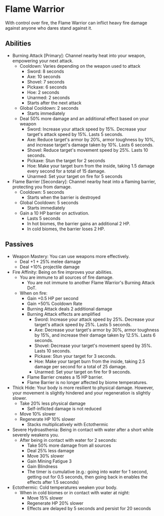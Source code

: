 # Flame Warrior

With control over fire, the Flame Warrior can inflict heavy fire damage against anyone who dares stand against it.

## Abilities

- Burning Attack [Primary]: Channel nearby heat into your weapon, empowering your next attack.
  - Cooldown: Varies depending on the weapon used to attack
    - Sword: 8 seconds
    - Axe: 10 seconds
    - Shovel: 7 seconds
    - Pickaxe: 6 seconds
    - Hoe: 2 seconds
    - Unarmed: 2 seconds
    - Starts after the next attack
  - Global Cooldown: 2 seconds
    - Starts immediately
  - Deal 50% more damage and an additional effect based on your weapon
    - Sword: Increase your attack speed by 15%. Decrease your target's attack speed by 15%. Lasts 5 seconds.
    - Axe: Reduce target's armor by 20%, armor toughness by 10%, and increase target's damage taken by 10%. Lasts 6 seconds.
    - Shovel: Reduce target's movement speed by 25%. Lasts 10 seconds.
    - Pickaxe: Stun the target for 2 seconds
    - Hoe: Make your target burn from the inside, taking 1.5 damage every second for a total of 15 damage.
    - Unarmed: Set your target on fire for 5 seconds
- Flame Barrier [Secondary]: Channel nearby heat into a flaming barrier, protecting
  you from damage.
  - Cooldown: 5 seconds
    - Starts when the barrier is destroyed
  - Global Cooldown: 5 seconds
    - Starts immediately
  - Gain a 10 HP barrier on activation.
    - Lasts 5 seconds
    - In hot biomes, the barrier gains an additional 2 HP.
    - In cold biomes, the barrier loses 2 HP.

## Passives

- Weapon Mastery: You can use weapons more effectively.
  - Deal +1 + 25% melee damage
  - Deal +10% projectile damage
- Fire Affinity: Being on fire improves your abilities.
  - You are immune to all sources of fire damage.
    - You are not immune to another Flame Warrior's Burning Attack DoT.
  - When on fire:
    - Gain +0.5 HP per second
    - Gain +50% Cooldown Rate
    - Burning Attack deals 2 additional damage
    - Burning Attack effects are amplified
      - Sword: Increase your attack speed by 25%. Decrease your target's attack speed by 25%. Lasts 5 seconds.
      - Axe: Decrease your target's armor by 30%, armor toughness by 15%, and increase their damage taken by 12.5%. Lasts 6 seconds.
      - Shovel: Decrease your target's movement speed by 35%. Lasts 10 seconds.
      - Pickaxe: Stun your target for 3 seconds.
      - Hoe: Make your target burn from the inside, taking 2.5 damage per second for a total of 25 damage.
      - Unarmed: Set your target on fire for 9 seconds.
    - Flame Barrier creates a 15 HP barrier.
    - Flame Barrier is no longer affected by biome temperatures.
- Thick Hide: Your body is more resilient to physical damage. However, your movement is slightly hindered and your regeneration is slightly slower.
  - Take 20% less physical damage
    - Self-inflicted damage is not reduced
  - Move 10% slower
  - Regenerate HP 10% slower
    - Stacks multiplicatively with Ectothermic
- Severe Hydroasthenia: Being in contact with water after a short while severely weakens you.
  - After being in contact with water for 2 seconds:
    - Take 50% more damage from all sources
    - Deal 25% less damage
    - Move 30% slower
    - Gain Mining Fatigue 3
    - Gain Blindness
    - The timer is cumulative (e.g.: going into water for 1 second, getting out for 0.5 seconds, then going back in enables the effects after 1.5 seconds)
- Ectothermic: Cold temperatures weaken your body.
  - When in cold biomes or in contact with water at night:
    - Move 15% slower
    - Regenerate HP 20% slower
    - Effects are delayed by 5 seconds and persist for 20 seconds
